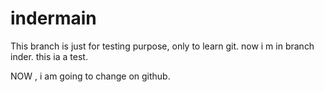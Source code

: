 # indermain
 This branch is just for testing purpose, only to learn git.
 now i m in branch inder.
 this ia a test.

NOW , i am going to change on github.
